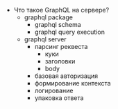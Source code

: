 - Что такое GraphQL на сервере?
  - graphql package
    - graphql schema
    - graphql query execution
  - graphql server
    - парсинг реквеста
      - куки
      - заголовки
      - body
    - базовая авторизация
    - формирование контекста
    - логирование
    - упаковка ответа